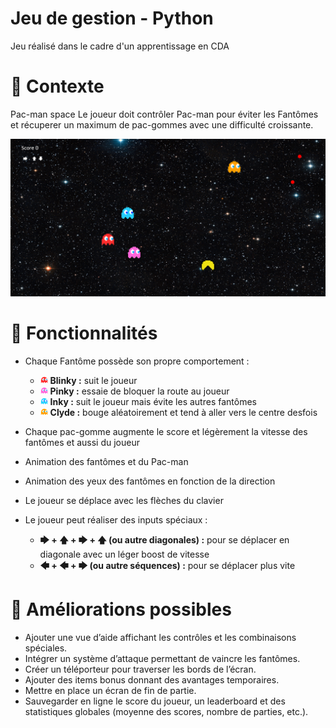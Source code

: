 # Jeu de gestion - Python 
Jeu réalisé dans le cadre d'un apprentissage en CDA 

# 🧩 Contexte
Pac-man space
Le joueur doit contrôler Pac-man pour éviter les Fantômes et récuperer un maximum de pac-gommes avec une difficulté croissante.

![image](assets/image.png)

# 🚀 Fonctionnalités
- Chaque Fantôme possède son propre comportement :
    - <img src="assets/blinky/default/right/frame_0.gif" width="12" /> **Blinky :** suit le joueur
    - <img src="assets/pinky/default/right/frame_0.gif" width="12" /> **Pinky :** essaie de bloquer la route au joueur
    - <img src="assets/inky/default/right/frame_0.gif" width="12" /> **Inky :** suit le joueur mais évite les autres fantômes
    - <img src="assets/clyde/default/right/frame_0.gif" width="12" /> **Clyde :** bouge aléatoirement et tend à aller vers le centre desfois

- Chaque pac-gomme augmente le score et légèrement la vitesse des fantômes et aussi du joueur 
- Animation des fantômes et du Pac-man
- Animation des yeux des fantômes en fonction de la direction
- Le joueur se déplace avec les flèches du clavier
- Le joueur peut réaliser des inputs spéciaux :
    - **🡆 + 🡅 + 🡆 + 🡅 (ou autre diagonales) :** pour se déplacer en diagonale avec un léger boost de vitesse
    - **🡄 + 🡄 + 🡆 (ou autre séquences) :** pour se déplacer plus vite

# 🧠 Améliorations possibles
- Ajouter une vue d’aide affichant les contrôles et les combinaisons spéciales.
- Intégrer un système d’attaque permettant de vaincre les fantômes.
- Créer un téléporteur pour traverser les bords de l’écran.
- Ajouter des items bonus donnant des avantages temporaires.
- Mettre en place un écran de fin de partie.
- Sauvegarder en ligne le score du joueur, un leaderboard et des statistiques globales (moyenne des scores, nombre de parties, etc.).





